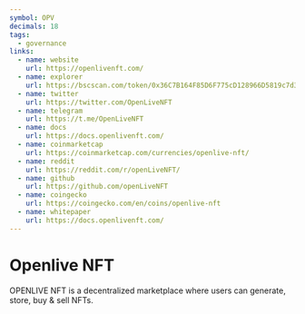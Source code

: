 ```yaml
---
symbol: OPV
decimals: 18
tags:
  - governance
links:
  - name: website
    url: https://openlivenft.com/
  - name: explorer
    url: https://bscscan.com/token/0x36C7B164F85D6F775cD128966D5819c7d36FEfF3
  - name: twitter
    url: https://twitter.com/OpenLiveNFT
  - name: telegram
    url: https://t.me/OpenLiveNFT
  - name: docs
    url: https://docs.openlivenft.com/
  - name: coinmarketcap
    url: https://coinmarketcap.com/currencies/openlive-nft/
  - name: reddit
    url: https://reddit.com/r/openLiveNFT/
  - name: github
    url: https://github.com/openLiveNFT
  - name: coingecko
    url: https://coingecko.com/en/coins/openlive-nft
  - name: whitepaper
    url: https://docs.openlivenft.com/
---
```


# Openlive NFT

OPENLIVE NFT is a decentralized marketplace where users can generate, store, buy & sell NFTs.
